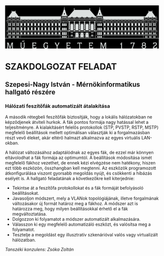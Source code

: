 ![BME Logo](https://github.com/sznistvan/thesis-stp-auto/blob/master/inverted_bmelogo.png)
# **SZAKDOLGOZAT FELADAT**
## Szepesi-Nagy István - Mérnökinformatikus hallgató részére
### **Hálózati feszítőfák automatizált átalakítása**

A második rétegbeli feszítőfák biztosítják, hogy a lokális hálózatokban ne képződjenek átviteli hurkok. A fák pontos formája nagy hatással lehet a teljesítményre. A kialakításért felelős protokollok (STP, PVSTP, RSTP, MSTP) megfelelő beállítások mellett optimálisan választják ki a forgalmazásban részt vevő éleket, akár eltérő halmazt alkalmazva az egyes virtuális LAN-okban.

A hálózat változásához adaptálódnak az egyes fák, de ezzel már könnyen eltávolodhat a fák formája az optimumtól. A beállítások módosítása ismét megfelelő fákhoz vezethet, de ennek kézi elvégzése nem hatékony, hiszen ezt több eszközön, összhangban kell megtenni. Az eszközök programozott átkonfigurálása viszont gyorsabb megoldás nyújt, és csökkenti a hibázás esélyét is.
A hallgató feladatának a következőkre kell kiterjednie:
- Tekintse át a feszítőfa protokollokat és a fák formáját befolyásoló beállításokat.
- Javasoljon módszert, mely a VLANok topológiájának, illetve forgalmának változásakor új formát határoz meg a fákhoz. A módszer azt is határozza meg, hogy milyen beállításokkal érhető el a fák megváltoztatása.
- Dolgozzon ki folyamatot a módszer automatizált alkalmazására.
- Válasszon ki egy megfelelő automatizáló eszközt, és valósítsa meg a folyamatot.
- Tesztelje a megoldást egy illusztratív szkenárióval valós vagy virtualizált hálózatban.

*Tanszéki konzulens: Zsóka Zoltán*
